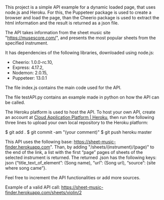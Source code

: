 This project is a simple API example for a dynamic loaded page, that uses node.js and Heroku. For this, the Puppeteer package is used to create a browser and load the page, than the Cheerio package is used to extract the html information and the result is returned as a json file. 

The API takes information from the sheet music site "https://musescore.com/", and presents the most popular sheets from the specified instrument.  

It has dependencies of the following libraries, downloaded using node.js:  
* Cheerio: 1.0.0-rc.10, 
* Express: 4.17.2,
* Nodemon: 2.0.15, 
* Puppeteer: 13.0.1

The file index.js contains the main code used for the API.

The file testAPI.py contains an example made in python on how the API can be called.

The Heroku platform is used to host the API. To host your own API, create an account at [Cloud Application Platform | Heroku](https://www.heroku.com/), then run the following three lines to upload your own local repository to the Heroku platform:

$ git add .
$ git commit -am "(your comment)"
$ git push heroku master

This API uses the following base: https://sheet-music-finder.herokuapp.com".  Than, by adding "/sheets/(instrument)/(page)" to the end of the link, a list  with the first “page” pages of sheets of the selected instrument is returned. The returned .json has the following keys: 
json 
{“title_text_of_element”: (Song name), “url”: (Song url), “source”: (site where song came”}. 

Feel free to increment the API functionalities or add more sources. 

Example of a valid API call: https://sheet-music-finder.herokuapp.com/sheets/violin/2